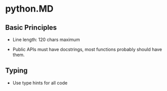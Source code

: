 # python.MD

## Basic Principles

* Line length: 120 chars maximum

* Public APIs must have docstrings, most functions probably should have them.

## Typing

* Use type hints for all code